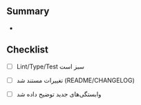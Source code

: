 ## Summary
- 

## Checklist
- [ ] Lint/Type/Test سبز است
- [ ] تغییرات مستند شد (README/CHANGELOG)
- [ ] وابستگی‌های جدید توضیح داده شد

